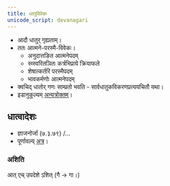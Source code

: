 ```yaml
---
title: धातुविवेकः
unicode_script: devanagari
---
```


- आदौ धातुर् गृह्यताम्।
- ततः आत्मने-परस्मै-विवेकः।
  - अनुदात्तङित‌ आत्मनेपदम्‌ 
  - स्व्स्वरितञितः कर्त्रभिप्राये क्रियाफले
  - शेषात्कर्तरि परस्मैपदम्‌
  - भावकर्मणोः आत्मनेपदम्‌
- क्वचिद् धातोर् गणः साम्प्रतो भवति - सार्वधातुकविकरणप्रत्ययचितौ यथा। 
- इडानुकूल्यम् [अन्यत्रोक्तम्](../iDAgama-nishcayaH/)।

## धात्वादेशः
- ज्ञाजनोर्जा (७.३.७९) /...
- पूर्णावल्य् [अत्र](https://docs.google.com/spreadsheets/d/1DVFj51q9dd34v_-78pAZ3zyNsaUrMO6NPm2JzGeQFDw/edit#gid=29)।

### अशिति
आत् एच् उपदेशे ऽशित् (गै → गा।)